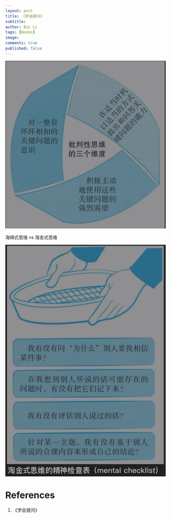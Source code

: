 ```yaml
---
layout: post
title: 《学会提问》
subtitle: 
author: Bin Li
tags: [Books]
image: 
comments: true
published: false
---
```


![-w504](/img/media/15938477046772.jpg)


海绵式思维 vs 淘金式思维

![-w511](/img/media/15938483008141.jpg)











# References
1. 《学会提问》
